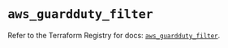 # `aws_guardduty_filter`

Refer to the Terraform Registry for docs: [`aws_guardduty_filter`](https://registry.terraform.io/providers/hashicorp/aws/6.8.0/docs/resources/guardduty_filter).
